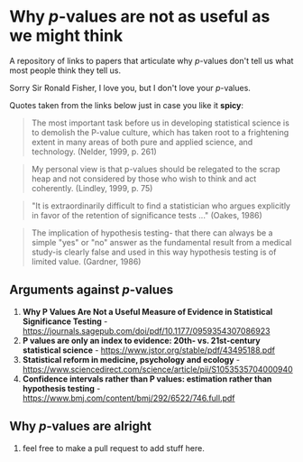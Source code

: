 # Why *p*-values are not as useful as we might think
A repository of links to papers that articulate why *p*-values don't tell us what most people think they tell us.

Sorry Sir Ronald Fisher, I love you, but I don't love your *p*-values.

Quotes taken from the links below just in case you like it **spicy**:

>The most important task before us in developing statistical science is to
demolish the P-value culture, which has taken root to a frightening extent
in many areas of both pure and applied science, and technology. (Nelder,
1999, p. 261)

>My personal view is that p-values should be relegated to the scrap heap
and not considered by those who wish to think and act coherently.
(Lindley, 1999, p. 75)

>"It is extraordinarily difficult to find a
 statistician who argues explicitly in favor of the
 retention of significance tests ..." (Oakes, 1986)
 
>The implication of hypothesis testing- that
there can always be a simple "yes" or "no" answer as the
fundamental result from a medical study-is clearly false and used
in this way hypothesis testing is of limited value. (Gardner, 1986)

## Arguments against *p*-values

1. **Why P Values Are Not a Useful Measure of Evidence in Statistical Significance Testing** - https://journals.sagepub.com/doi/pdf/10.1177/0959354307086923
2. **P values are only an index to evidence: 20th- vs. 21st-century statistical science** - https://www.jstor.org/stable/pdf/43495188.pdf
3. **Statistical reform in medicine, psychology and ecology** - https://www.sciencedirect.com/science/article/pii/S1053535704000940
4. **Confidence intervals rather than P values: estimation rather than hypothesis testing** - https://www.bmj.com/content/bmj/292/6522/746.full.pdf

## Why *p*-values are alright

1. feel free to make a pull request to add stuff here.
